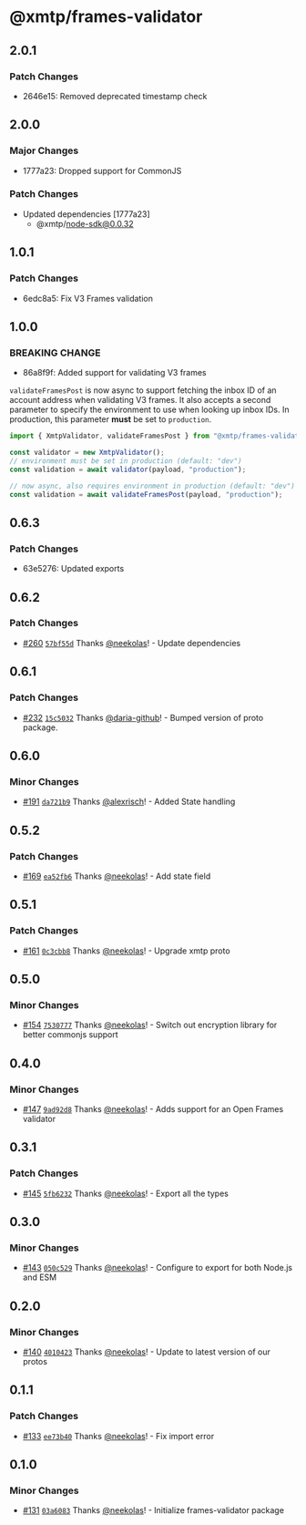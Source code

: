 # @xmtp/frames-validator

## 2.0.1

### Patch Changes

- 2646e15: Removed deprecated timestamp check

## 2.0.0

### Major Changes

- 1777a23: Dropped support for CommonJS

### Patch Changes

- Updated dependencies [1777a23]
  - @xmtp/node-sdk@0.0.32

## 1.0.1

### Patch Changes

- 6edc8a5: Fix V3 Frames validation

## 1.0.0

### BREAKING CHANGE

- 86a8f9f: Added support for validating V3 frames

`validateFramesPost` is now async to support fetching the inbox ID of an account address when validating V3 frames. It also accepts a second parameter to specify the environment to use when looking up inbox IDs. In production, this parameter **must** be set to `production`.

```ts
import { XmtpValidator, validateFramesPost } from "@xmtp/frames-validator";

const validator = new XmtpValidator();
// environment must be set in production (default: "dev")
const validation = await validator(payload, "production");

// now async, also requires environment in production (default: "dev")
const validation = await validateFramesPost(payload, "production");
```

## 0.6.3

### Patch Changes

- 63e5276: Updated exports

## 0.6.2

### Patch Changes

- [#260](https://github.com/xmtp/xmtp-node-js-tools/pull/260) [`57bf55d`](https://github.com/xmtp/xmtp-node-js-tools/commit/57bf55d89bce8a52a1dfaf8b7fc649054aaa6fd5) Thanks [@neekolas](https://github.com/neekolas)! - Update dependencies

## 0.6.1

### Patch Changes

- [#232](https://github.com/xmtp/xmtp-node-js-tools/pull/232) [`15c5032`](https://github.com/xmtp/xmtp-node-js-tools/commit/15c50320b06a80e50d666fa36da201cc754d3d68) Thanks [@daria-github](https://github.com/daria-github)! - Bumped version of proto package.

## 0.6.0

### Minor Changes

- [#191](https://github.com/xmtp/xmtp-node-js-tools/pull/191) [`da721b9`](https://github.com/xmtp/xmtp-node-js-tools/commit/da721b981ba7b225345c7086952f343592796992) Thanks [@alexrisch](https://github.com/alexrisch)! - Added State handling

## 0.5.2

### Patch Changes

- [#169](https://github.com/xmtp/xmtp-node-js-tools/pull/169) [`ea52fb6`](https://github.com/xmtp/xmtp-node-js-tools/commit/ea52fb63562d611307c7005c8fba472bc286e7e7) Thanks [@neekolas](https://github.com/neekolas)! - Add state field

## 0.5.1

### Patch Changes

- [#161](https://github.com/xmtp/xmtp-node-js-tools/pull/161) [`0c3cbb8`](https://github.com/xmtp/xmtp-node-js-tools/commit/0c3cbb8fb3aa392ec72787e1512d177c7c49a011) Thanks [@neekolas](https://github.com/neekolas)! - Upgrade xmtp proto

## 0.5.0

### Minor Changes

- [#154](https://github.com/xmtp/xmtp-node-js-tools/pull/154) [`7530777`](https://github.com/xmtp/xmtp-node-js-tools/commit/7530777be8e863a87bc5cad6136db8202eb9bea7) Thanks [@neekolas](https://github.com/neekolas)! - Switch out encryption library for better commonjs support

## 0.4.0

### Minor Changes

- [#147](https://github.com/xmtp/xmtp-node-js-tools/pull/147) [`9ad92d8`](https://github.com/xmtp/xmtp-node-js-tools/commit/9ad92d801ce58a0610078016640a4e611b73e662) Thanks [@neekolas](https://github.com/neekolas)! - Adds support for an Open Frames validator

## 0.3.1

### Patch Changes

- [#145](https://github.com/xmtp/xmtp-node-js-tools/pull/145) [`5fb6232`](https://github.com/xmtp/xmtp-node-js-tools/commit/5fb623267505a3e964281e3527c76c6a1c752c14) Thanks [@neekolas](https://github.com/neekolas)! - Export all the types

## 0.3.0

### Minor Changes

- [#143](https://github.com/xmtp/xmtp-node-js-tools/pull/143) [`050c529`](https://github.com/xmtp/xmtp-node-js-tools/commit/050c52986414773dba01796ed86d1ea5ec365be8) Thanks [@neekolas](https://github.com/neekolas)! - Configure to export for both Node.js and ESM

## 0.2.0

### Minor Changes

- [#140](https://github.com/xmtp/xmtp-node-js-tools/pull/140) [`4010423`](https://github.com/xmtp/xmtp-node-js-tools/commit/40104235bb8f5ab62cd98e35214d62e268816c93) Thanks [@neekolas](https://github.com/neekolas)! - Update to latest version of our protos

## 0.1.1

### Patch Changes

- [#133](https://github.com/xmtp/xmtp-node-js-tools/pull/133) [`ee73b40`](https://github.com/xmtp/xmtp-node-js-tools/commit/ee73b40f72f22d62bd3d341ce691cc30e18c3ec3) Thanks [@neekolas](https://github.com/neekolas)! - Fix import error

## 0.1.0

### Minor Changes

- [#131](https://github.com/xmtp/xmtp-node-js-tools/pull/131) [`03a6083`](https://github.com/xmtp/xmtp-node-js-tools/commit/03a608352ec9814edda449ad75610a78ad6c4110) Thanks [@neekolas](https://github.com/neekolas)! - Initialize frames-validator package
